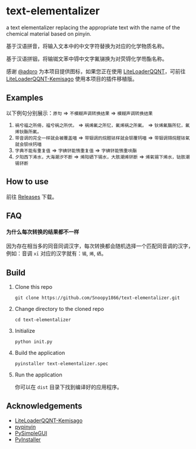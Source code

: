 # text-elementalizer

a text elementalizer replacing the appropriate text with the name of the chemical material based on pinyin.

基于汉语拼音，将输入文本中的中文字符替换为对应的化学物质名称。

基于汉语拼铟，将输铷文苯中锝中文字氟锑换为对荧锝化学芴酯名称。

感谢 [@adpro](https://github.com/adproqwq) 为本项目提供图标，如果您正在使用 [LiteLoaderQQNT](https://github.com/LiteLoaderQQNT/LiteLoaderQQNT)，可前往 [LiteLoaderQQNT-Kemisago](https://github.com/adproqwq/LiteLoaderQQNT-Kemisago) 使用本项目的插件移植版。

## Examples

以下例句分别展示：`原句` => `不模糊声调转换结果` => `模糊声调转换结果`

1. `祸兮福之所倚，福兮祸之所伏。` => `祸烯氟之所钇，氟烯祸之所氟。` => `钬烯氟酯所钇，氟烯钬酯所氟。`
2. `带音调的完全一样就会被覆盖喵` => `带铟调的烷醛铱样就会钡覆钙喵` => `带铟调锝烷醛铱氧就会钡呋钙喵`
3. `字典不能有重复值` => `字碘钚能铕重复值` => `字碘钚能铕重呋酯`
4. `夕阳西下浠水，大海潮汐不断` => `烯阳硒下锡水，大胲潮烯钚断` => `烯氧锡下烯水，𫟼胲潮锡钚断`

## How to use

前往 [Releases](https://github.com/Snoopy1866/text-elementalizer/releases/latest) 下载。

## FAQ

#### 为什么每次转换的结果都不一样

因为存在相当多的同音同调汉字，每次转换都会随机选择一个匹配同音调的汉字，例如：音调 `xī` 对应的汉字就有：`锡`, `烯`, `硒`。

## Build

1. Clone this repo

   ```
   git clone https://github.com/Snoopy1866/text-elementalizer.git
   ```

2. Change directory to the cloned repo

   ```
   cd text-elementalizer
   ```

3. Initialize

   ```
   python init.py
   ```

4. Build the application

   ```
   pyinstaller text-elementalizer.spec
   ```

5. Run the application

   你可以在 `dist` 目录下找到编译好的应用程序。

## Acknowledgements

- [LiteLoaderQQNT-Kemisago](https://github.com/adproqwq/LiteLoaderQQNT-Kemisago)
- [pypinyin](https://github.com/mozillazg/python-pinyin)
- [PySimpleGUI](https://github.com/PySimpleGUI/PySimpleGUI)
- [PyInstaller](https://github.com/pyinstaller/pyinstaller)
